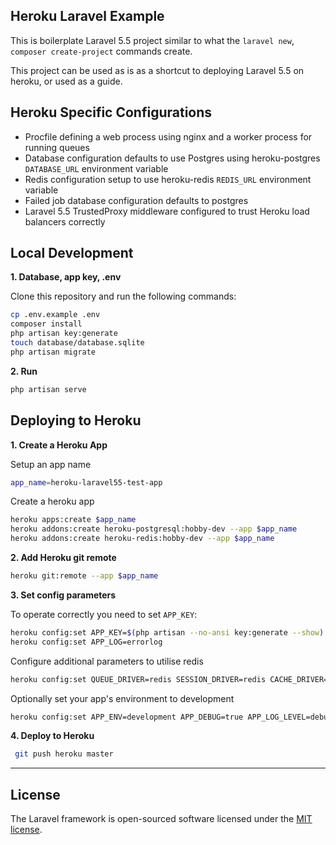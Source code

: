 
## Heroku Laravel Example

This is boilerplate Laravel 5.5 project similar to what the `laravel new`, `composer create-project` commands create.

This project can be used as is as a shortcut to deploying Laravel 5.5 on heroku, or used as a guide.

## Heroku Specific Configurations

- Procfile defining a web process using nginx and a worker process for running queues
- Database configuration defaults to use Postgres using heroku-postgres `DATABASE_URL` environment variable
- Redis configuration setup to use heroku-redis `REDIS_URL` environment variable
- Failed job database configuration defaults to postgres
- Laravel 5.5 TrustedProxy middleware configured to trust Heroku load balancers correctly  

## Local Development

**1. Database, app key, .env**

Clone this repository and run the following commands:

```sh
cp .env.example .env
composer install
php artisan key:generate
touch database/database.sqlite
php artisan migrate
```

**2. Run**

```sh
php artisan serve
```

## Deploying to Heroku

**1. Create a Heroku App**

Setup an app name

```sh
app_name=heroku-laravel55-test-app
```

Create a heroku app

```sh
heroku apps:create $app_name
heroku addons:create heroku-postgresql:hobby-dev --app $app_name
heroku addons:create heroku-redis:hobby-dev --app $app_name
```

**2. Add Heroku git remote**

```sh
heroku git:remote --app $app_name
```

**3. Set config parameters**

To operate correctly you need to set `APP_KEY`:

```sh
heroku config:set APP_KEY=$(php artisan --no-ansi key:generate --show)
heroku config:set APP_LOG=errorlog 
```

Configure additional parameters to utilise redis

```sh
heroku config:set QUEUE_DRIVER=redis SESSION_DRIVER=redis CACHE_DRIVER=redis
```

Optionally set your app's environment to development

```sh
heroku config:set APP_ENV=development APP_DEBUG=true APP_LOG_LEVEL=debug
```

**4. Deploy to Heroku**

```sh
 git push heroku master
```

---

## License

The Laravel framework is open-sourced software licensed under the [MIT license](http://opensource.org/licenses/MIT).
